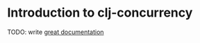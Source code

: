 # Introduction to clj-concurrency

TODO: write [great documentation](http://jacobian.org/writing/great-documentation/what-to-write/)

